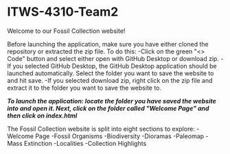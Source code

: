 # ITWS-4310-Team2

Welcome to our Fossil Collection website!

Before launching the application, make sure you have either cloned the repository or extracted the
zip file. To do this:
-Click on the green "<> Code" button and select either open with GitHub Desktop or download zip.
-If you selected GitHub Desktop, the GitHub Desktop application should be launched automatically. Select
the folder you want to save the website to and hit save.
-If you selected download zip, right click on the zip file and extract it to the folder you want to save
the website to.

***To launch the application: locate the folder you have saved the website into and open it. Next, click on
the folder called "Welcome Page" and then click on index.html***

The Fossil Collection website is split into eight sections to explore:
-Welcome Page
-Fossil Organisms
-Biodiversity
-Dioramas
-Paleomap
-Mass Extinction
-Localities
-Collection Highlights
